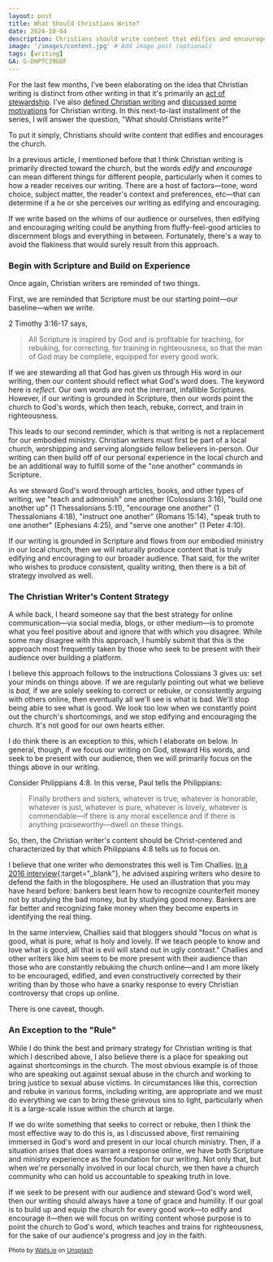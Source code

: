 ```yaml
---
layout: post
title: What Should Christians Write? 
date: 2024-10-04
description: Christians should write content that edifies and encourages the church.
image: '/images/content.jpg' # Add image post (optional)
tags: [writing]
GA: G-DHPTC39GDF
---
```

For the last few months, I've been elaborating on the idea that Christian writing is distinct from other writing in that it's primarily an [act of stewardship](https://www.meredithcook.net/christian-writing-stewardship). I've also [defined Christian writing](https://www.meredithcook.net/what-is-christian-writing) and [discussed some motivations](https://www.meredithcook.net/why-should-christians-write) for Christian writing. In this next-to-last installment of the series, I will answer the question, "What should Christians write?"

To put it simply, Christians should write content that edifies and encourages the church.

In a previous article, I mentioned before that I think Christian writing is primarily directed toward the church, but the words *edify* and *encourage* can mean different things for different people, particularly when it comes to how a reader receives our writing. There are a host of factors—tone, word choice, subject matter, the reader's context and preferences, etc—that can determine if a he or she perceives our writing as edifying and encouraging. 

If we write based on the whims of our audience or ourselves, then edifying and encouraging writing could be anything from fluffy-feel-good articles to discernment blogs and everything in between. Fortunately, there's a way to avoid the flakiness that would surely result from this approach.

### Begin with Scripture and Build on Experience

Once again, Christian writers are reminded of two things. 

First, we are reminded that Scripture must be our starting point—our baseline—when we write.

2 Timothy 3:16-17 says,
> All Scripture is inspired by God and is profitable for teaching, for rebuking, for correcting, for training in righteousness, so that the man of God may be complete, equipped for every good work. 

If we are stewarding all that God has given us through His word in our writing, then our content should reflect what God's word does. The keyword here is *reflect.* Our own words are not the inerrant, infallible Scriptures. However, if our writing is grounded in Scripture, then our words point the church to God's words, which then teach, rebuke, correct, and train in righteousness. 

This leads to our second reminder, which is that writing is not a replacement for our embodied ministry. Christian writers must first be part of a local church, worshipping and serving alongside fellow believers in-person. Our writing can then build off of our personal experience in the local church and be an additional way to fulfill some of the "one another" commands in Scripture. 

As we steward God's word through articles, books, and other types of writing, we "teach and admonish" one another (Colossians 3:16), "build one another up" (1 Thessalonians 5:11), "encourage one another" (1 Thessalonians 4:18), "instruct one another" (Romans 15:14), "speak truth to one another" (Ephesians 4:25), and "serve one another" (1 Peter 4:10). 

If our writing is grounded in Scripture and flows from our embodied ministry in our local church, then we will naturally produce content that is truly edifying and encouraging to our broader audience. That said, for the writer who wishes to produce consistent, quality writing, then there is a bit of strategy involved as well. 

### The Christian Writer's Content Strategy

A while back, I heard someone say that the best strategy for online communication—via social media, blogs, or other medium—is to promote what you feel positive about and ignore that with which you disagree. While some may disagree with this approach, I humbly submit that this is the approach most frequently taken by those who seek to be present with their audience over building a platform. 

I believe this approach follows to the instructions Colossians 3 gives us: set your minds on things above. If we are regularly pointing out what we believe is *bad,* if we are solely seeking to correct or rebuke, or consistently arguing with others online, then eventually all we'll see is what is bad. We'll stop being able to see what is good. We look too low when we constantly point out the church's shortcomings, and we stop edifying and encouraging the church. It's not good for our own hearts either. 

I do think there is an exception to this, which I elaborate on below. In general, though, if we focus our writing on God, steward His words, and seek to be present with our audience, then we will primarily focus on the things above in our writing. 

Consider Philippians 4:8. In this verse, Paul tells the Philippians:
>Finally brothers and sisters, whatever is true, whatever is honorable, whatever is just, whatever is pure, whatever is lovely, whatever is commendable—if there is any moral excellence and if there is anything praiseworthy—dwell on these things.

So, then, the Christian writer's content should be Christ-centered and characterized by that which Philippians 4:8 tells us to focus on. 

I believe that one writer who demonstrates this well is Tim Challies. [In a 2016 interview](https://g3min.org/tim-challies-interview/){:target="_blank"}, he advised aspiring writers who desire to defend the faith in the blogosphere. He used an illustration that you may have heard before: bankers best learn how to recognize counterfeit money not by studying the bad money, but by studying good money. Bankers are far better and recognizing fake money when they become experts in identifying the real thing. 

In the same interview, Challies said that bloggers should "focus on what is good, what is pure, what is holy and lovely. If we teach people to know and love what is good, all that is evil will stand out in ugly contrast." Challies and other writers like him seem to be more present with their audience than those who are constantly rebuking the church online—and I am more likely to be encouraged, edified, and even constructively corrected by their writing than by those who have a snarky response to every Christian controversy that crops up online. 

There is one caveat, though.

### An Exception to the "Rule"

While I do think the best and primary strategy for Christian writing is that which I described above, I also believe there is a place for speaking out against shortcomings in the church. The most obvious example is of those who are speaking out against sexual abuse in the church and working to bring justice to sexual abuse victims. In circumstances like this, correction and rebuke in various forms, including writing, are appropriate and we must do everything we can to bring these grievous sins to light, particularly when it is a large-scale issue within the church at large. 

If we do write something that seeks to correct or rebuke, then I think the most effective way to do this is, as I discussed above, first remaining immersed in God's word and present in our local church ministry. Then, if a situation arises that does warrant a response online, we have both Scripture and ministry experience as the foundation for our writing. Not only that, but when we're personally involved in our local church, we then have a church community who can hold us accountable to speaking truth in love. 

If we seek to be present with our audience and steward God's word well, then our writing should always have a tone of grace and humility. If our goal is to build up and equip the church for every good work—to edify and encourage it—then we will focus on writing content whose purpose is to point the church to God's word, which teaches and trains for righteousness, for the sake of our audience's progress and joy in the faith. 

<sub>Photo by <a href="https://unsplash.com/@walls_io?utm_content=creditCopyText&utm_medium=referral&utm_source=unsplash">Walls.io</a> on <a href="https://unsplash.com/photos/a-notepad-with-a-spiral-bound-notebook-on-it-next-to-a-keyboard-Z1Sh0Ti7bqQ?utm_content=creditCopyText&utm_medium=referral&utm_source=unsplash">Unsplash</a></sub>
  